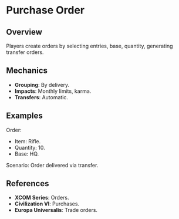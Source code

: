 # Purchase Order

## Overview
Players create orders by selecting entries, base, quantity, generating transfer orders.

## Mechanics
- **Grouping**: By delivery.
- **Impacts**: Monthly limits, karma.
- **Transfers**: Automatic.

## Examples

Order:
- Item: Rifle.
- Quantity: 10.
- Base: HQ.

Scenario: Order delivered via transfer.

## References
- **XCOM Series**: Orders.
- **Civilization VI**: Purchases.
- **Europa Universalis**: Trade orders.